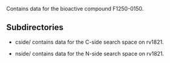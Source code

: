 Contains data for the bioactive compound F1250-0150.

## Subdirectories

- cside/ contains data for the C-side search space on rv1821.

- nside/ contains data for the N-side search space on rv1821.

